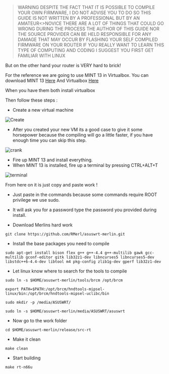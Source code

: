 > WARNING DESPITE THE FACT THAT IT IS POSSIBLE TO COMPILE YOUR OWN FIRMWARE,
> I DO NOT ADVISE YOU TO DO SO
> THIS GUIDE IS NOT WRITTEN BY A PROFESSIONAL BUT BY AN AMATEUR<>NOVICE
> THERE ARE A LOT OF THINGS THAT COULD GO WRONG DURING THE PROCESS
> THE AUTHOR OF THIS GUIDE NOR THE SOURCE PROVIDER CAN BE HELD RESPONSIBLE FOR ANY DAMAGE THAT MAY OCCUR BY 
> FLASHING YOUR SELF COMPILED FIRMWARE ON YOUR ROUTER
> IF YOU REALLY WANT TO LEARN THIS TYPE OF COMPUTING AND CODING I SUGGEST YOU FIRST GET FAMILIAR WITH LINUX


But on the other hand your router is VERY hard to brick!


For the reference we are going to use MINT 13 in Virtualbox.
You can download MINT 13 [Here](http://www.linuxmint.com/download.php)
And Virtualbox [Here](https://www.virtualbox.org/wiki/Downloads)

When you have them both install virtualbox

Then follow these steps :

* Create a new virtual machine 

![Create](http://members.home.nl/frits.pruymboom/Compile%20with%20linux%20mint/1.png)


* After you created your new VM its a good case to give it some horsepower because the compiling will go a little faster, if you have enough time you can skip this step.

![crank](http://members.home.nl/frits.pruymboom/Compile%20with%20linux%20mint/Crank.png)

* Fire up MINT 13 and install everything.
* When MINT 13 is installed, fire up a terminal by pressing CTRL+ALT+T

![terminal](http://members.home.nl/frits.pruymboom/Compile%20with%20linux%20mint/terminal.png)

From here on it is just copy and paste work !

* Just paste in the commands because some commands require ROOT privilege we use sudo.
* It will ask you for a password type the password you provided during install.  

* Download Merlins hard work

```
git clone https://github.com/RMerl/asuswrt-merlin.git
```

* Install the base packages you need to compile

```
sudo apt-get install bison flex g++ g++-4.4 g++-multilib gawk gcc-multilib gconf-editor gitk lib32z1-dev libncurses5 libncurses5-dev libstdc++6-4.4-dev libtool m4 pkg-config zlib1g-dev gperf lib32z1-dev
```

* Let linux know where to search for the tools to compile

```
sudo ln -s $HOME/asuswrt-merlin/tools/brcm /opt/brcm
```

```
export PATH=$PATH:/opt/brcm/hndtools-mipsel-linux/bin:/opt/brcm/hndtools-mipsel-uclibc/bin
```

```
sudo mkdir -p /media/ASUSWRT/
```

```
sudo ln -s $HOME/asuswrt-merlin/media/ASUSWRT/asuswrt
```

* Now go to the work folder 

```
cd $HOME/asuswrt-merlin/release/src-rt
```

* Make it clean

```
make clean
```

* Start building

```
make rt-n66u
```
